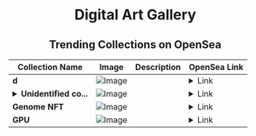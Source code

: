 <div align="center">

# Digital Art Gallery

## Trending Collections on OpenSea

| Collection Name                       | Image                                                                                     | Description                       | OpenSea Link                                                                                          |
|---------------------------------------|-------------------------------------------------------------------------------------------|-----------------------------------|--------------------------------------------------------------------------------------------------------|
| **d** | ![Image](https://i.seadn.io/s/raw/files/f20d5b3ed93d4d69d0d04611050454f3.jpg?w=500&auto=format?w=200&auto=format) |  | <details><summary>Link</summary>[d](https://opensea.io/collection/d-9304)</details> |
| **<details><summary>Unidentified co...</summary>Unidentified contract 8bf96eb3-31b7-4505-afc0-d4fa4665377d</details>** | ![Image](https://i.seadn.io/s/raw/files/5a3ac3ffe42033afff2632c8556a0bbc.png?w=500&auto=format?w=200&auto=format) |  | <details><summary>Link</summary>[Unidentified contract 8bf96eb3-31b7-4505-afc0-d4fa4665377d](https://opensea.io/collection/unidentified-contract-8bf96eb3-31b7-4505-afc0-d4fa)</details> |
| **Genome NFT** | ![Image](https://i.seadn.io/s/raw/files/0342ce8c691e52315ef5f8fe77724a98.gif?w=500&auto=format?w=200&auto=format) |  | <details><summary>Link</summary>[Genome NFT](https://opensea.io/collection/genome-nft-6)</details> |
| **GPU** | ![Image](https://i.seadn.io/s/raw/files/051499fe96c8ca8c57ccfe6ddb2344fd.png?w=500&auto=format?w=200&auto=format) |  | <details><summary>Link</summary>[GPU](https://opensea.io/collection/gpu-9)</details> |

</div>